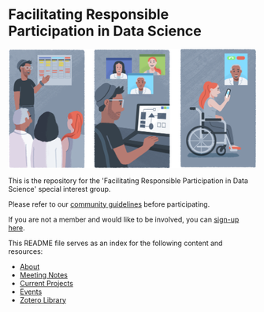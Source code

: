 # Facilitating Responsible Participation in Data Science

![](/docs/img/participatory-design.png)

This is the repository for the 'Facilitating Responsible Participation in Data Science' special interest group. 

Please refer to our [community guidelines](/docs/CONTRIBUTING.md) before participating.

If you are not a member and would like to be involved, you can [sign-up here](https://forms.office.com/Pages/ResponsePage.aspx?id=p_SVQ1XklU-Knx-672OE-fR6PcyyBV1JuragBENwKPJUM0gwRTBPTjYxT0VMS0xZTk1XWE83QUQ5TyQlQCN0PWcu).

This README file serves as an index for the following content and resources:

- [About](https://www.turing.ac.uk/research/interest-groups/facilitating-responsible-participation-data-science)
- [Meeting Notes](/meeting-notes/)
- [Current Projects](/projects/README.md)
- [Events](https://github.com/alan-turing-institute/responsible-participation/tree/master/events)
- [Zotero Library](/docs/zotero.md)
